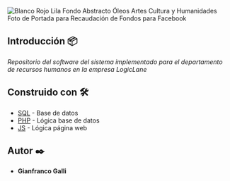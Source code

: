![Blanco Rojo Lila Fondo Abstracto Óleos Artes Cultura y Humanidades Foto de Portada para Recaudación de Fondos para Facebook](https://user-images.githubusercontent.com/103225163/229404472-4ce5f59b-883a-44dc-b30e-3285f69cb3d7.jpg)

## Introducción 📦

_Repositorio del software del sistema implementado para el departamento de recursos humanos en la empresa LogicLane_

## Construido con 🛠️

* [SQL]([https://support.microsoft.com/es-es/office/access-sql-conceptos-b%C3%A1sicos-vocabulario-y-sintaxis-444d0303-cde1-424e-9a74-e8dc3e460671) - Base de datos
* [PHP]([https://maven.apache.org/](https://www.php.net/manual/es/intro-whatis.php)) - Lógica base de datos
* [JS]([https://rometools.github.io/rome/](https://developer.mozilla.org/es/docs/Web/JavaScript)) - Lógica página web

## Autor ✒️

* **Gianfranco Galli** 

